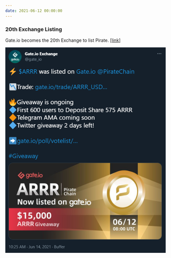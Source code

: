 ```yaml
---
date: 2021-06-12 00:00:00
---
```


### 20th Exchange Listing

Gate.io becomes the 20th Exchange to list Pirate. [[link]](https://twitter.com/gate_io/status/1404354294233681923)

[![20th Exchange Listing](assets/img/posts/Gate.io-ANN.png)](assets/img/posts/Gate.io-ANN.png)

